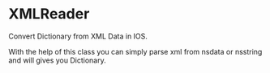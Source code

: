 XMLReader
=========

Convert Dictionary from XML Data in IOS.

With the help of this class you can simply parse xml from nsdata or nsstring and will gives you Dictionary.
